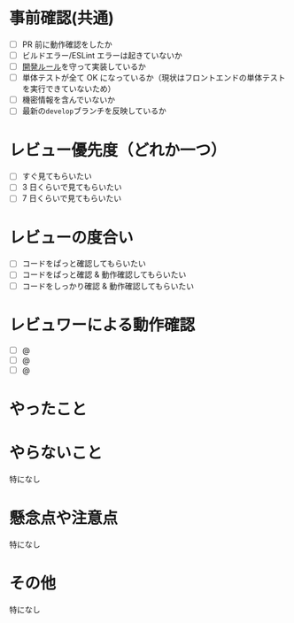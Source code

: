# 事前確認(共通)

-   [ ] PR 前に動作確認をしたか
-   [ ] ビルドエラー/ESLint エラーは起きていないか
-   [ ] [開発ルール](https://daydule.atlassian.net/wiki/spaces/DAYDULE/pages/9765029)を守って実装しているか
-   [ ] 単体テストが全て OK になっているか（現状はフロントエンドの単体テストを実行できていないため）
-   [ ] 機密情報を含んでいないか
-   [ ] 最新の`develop`ブランチを反映しているか

# レビュー優先度（どれか一つ）

-   [ ] すぐ見てもらいたい
-   [ ] 3 日くらいで見てもらいたい
-   [ ] 7 日くらいで見てもらいたい

# レビューの度合い

-   [ ] コードをぱっと確認してもらいたい
-   [ ] コードをぱっと確認 & 動作確認してもらいたい
-   [ ] コードをしっかり確認 & 動作確認してもらいたい

# レビュワーによる動作確認

-   [ ] @
-   [ ] @
-   [ ] @

# やったこと<!-- このプルリクエストでやったことを書く -->

# やらないこと<!-- このプルリクエストでやってもおかしくないけどやらなかったことを書く -->

特になし

# 懸念点や注意点<!-- このプルリクエストにおける懸念点や注意点を書く -->

特になし

# その他<!-- このプルリクエストで上記の項目以外に伝えるべきことを書く -->

特になし
